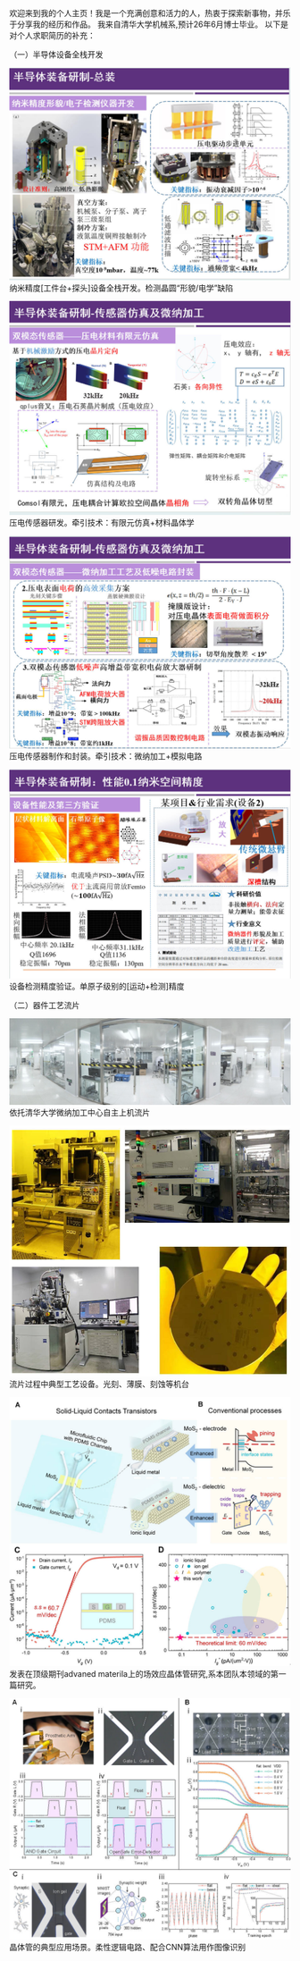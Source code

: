 欢迎来到我的个人主页！我是一个充满创意和活力的人，热衷于探索新事物，并乐于分享我的经历和作品。
我来自清华大学机械系,预计26年6月博士毕业。
以下是对个人求职简历的补充：

（一）半导体设备全栈开发

![](static/image1.jpg)
纳米精度[工件台+探头]设备全栈开发。检测晶圆“形貌/电学”缺陷


![](static/image2.jpg)
压电传感器研发。牵引技术：有限元仿真+材料晶体学


![](static/image3.jpg)
压电传感器制作和封装。牵引技术：微纳加工+模拟电路


![](static/image4.jpg)
设备检测精度验证。单原子级别的[运动+检测]精度


（二）器件工艺流片

![](static/image7.jpg)
依托清华大学微纳加工中心自主上机流片


![](static/image8.jpg)
流片过程中典型工艺设备。光刻、薄膜、刻蚀等机台


![](static/image9.jpg)
发表在顶级期刊advaned materila上的场效应晶体管研究,系本团队本领域的第一篇研究。


![](static/image10.jpg)
晶体管的典型应用场景。柔性逻辑电路、配合CNN算法用作图像识别


